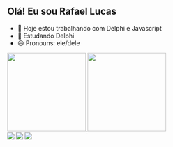 ## Olá! Eu sou Rafael Lucas
- 🔭 Hoje estou trabalhando com Delphi e Javascript
- 🌱 Estudando Delphi
- 😄 Pronouns: ele/dele
 <div>
  <a href="https://rafaellucas.dev.br">
  <img height="180em" src="https://github-readme-stats.vercel.app/api?username=rafaellucasdev&show_icons=true&theme=dracula&include_all_commits=true&count_private=true"/>
  <img height="180em" src="https://github-readme-stats.vercel.app/api/top-langs/?username=rafaellucasdev&layout=compact&langs_count=7&theme=dracula"/>
</div>
  
<div> 
  <a href="https://www.youtube.com/channel/UC_-uuuZbY0AAt9CViNzvc-Q" target="_blank"><img src="https://img.shields.io/badge/YouTube-FF0000?style=for-the-badge&logo=youtube&logoColor=white" target="_blank"></a>
  <a href = "mailto:rafaellucasdesenvolvedorweb@gmail.com"><img src="https://img.shields.io/badge/-Gmail-%23333?style=for-the-badge&logo=gmail&logoColor=white" target="_blank"></a>
  <a href="https://www.linkedin.com/in/rafaellucasdev/" target="_blank"><img src="https://img.shields.io/badge/-LinkedIn-%230077B5?style=for-the-badge&logo=linkedin&logoColor=white" target="_blank"></a> 
 
</div>
